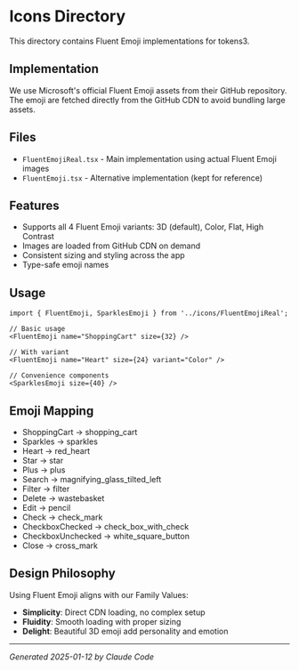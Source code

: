 # Icons Directory

This directory contains Fluent Emoji implementations for tokens3.

## Implementation
We use Microsoft's official Fluent Emoji assets from their GitHub repository. The emoji are fetched directly from the GitHub CDN to avoid bundling large assets.

## Files
- `FluentEmojiReal.tsx` - Main implementation using actual Fluent Emoji images
- `FluentEmoji.tsx` - Alternative implementation (kept for reference)

## Features
- Supports all 4 Fluent Emoji variants: 3D (default), Color, Flat, High Contrast
- Images are loaded from GitHub CDN on demand
- Consistent sizing and styling across the app
- Type-safe emoji names

## Usage
```tsx
import { FluentEmoji, SparklesEmoji } from '../icons/FluentEmojiReal';

// Basic usage
<FluentEmoji name="ShoppingCart" size={32} />

// With variant
<FluentEmoji name="Heart" size={24} variant="Color" />

// Convenience components
<SparklesEmoji size={40} />
```

## Emoji Mapping
- ShoppingCart → shopping_cart
- Sparkles → sparkles  
- Heart → red_heart
- Star → star
- Plus → plus
- Search → magnifying_glass_tilted_left
- Filter → filter
- Delete → wastebasket
- Edit → pencil
- Check → check_mark
- CheckboxChecked → check_box_with_check
- CheckboxUnchecked → white_square_button
- Close → cross_mark

## Design Philosophy
Using Fluent Emoji aligns with our Family Values:
- **Simplicity**: Direct CDN loading, no complex setup
- **Fluidity**: Smooth loading with proper sizing
- **Delight**: Beautiful 3D emoji add personality and emotion

---
*Generated 2025-01-12 by Claude Code*